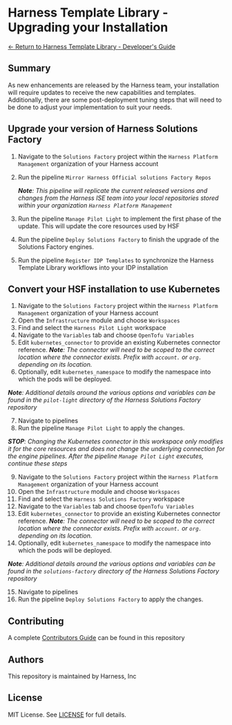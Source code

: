 # Harness Template Library - Upgrading your Installation
[<- Return to Harness Template Library - Developer's Guide](../README.md)

## Summary

As new enhancements are released by the Harness team, your installation will require updates to receive the new capabilities and templates.  Additionally, there are some post-deployment tuning steps that will need to be done to adjust your implementation to suit your needs.

## Upgrade your version of Harness Solutions Factory

1. Navigate to the `Solutions Factory` project within the `Harness Platform Management` organization of your Harness account
2. Run the pipeline `Mirror Harness Official solutions Factory Repos`

    _**Note**: This pipeline will replicate the current released versions and changes from the Harness ISE team into your local repositories stored within your organization `Harness Platform Management`_
3. Run the pipeline `Manage Pilot Light` to implement the first phase of the update. This will update the core resources used by HSF
4. Run the pipeline `Deploy Solutions Factory` to finish the upgrade of the Solutions Factory engines.
5. Run the pipeline `Register IDP Templates` to synchronize the Harness Template Library workflows into your IDP installation

## Convert your HSF installation to use Kubernetes

1. Navigate to the `Solutions Factory` project within the `Harness Platform Management` organization of your Harness account
2. Open the `Infrastructure` module and choose `Workspaces`
3. Find and select the `Harness Pilot Light` workspace
4. Navigate to the `Variables` tab and choose `OpenTofu Variables`
5. Edit `kubernetes_connector` to provide an existing Kubernetes connector reference. _**Note**: The connector will need to be scoped to the correct location where the connector exists. Prefix with `account.` or `org.` depending on its location._
6. Optionally, edit `kubernetes_namespace` to modify the namespace into which the pods will be deployed.

_**Note**: Additional details around the various options and variables can be found in the `pilot-light` directory of the Harness Solutions Factory repository_

7. Navigate to pipelines
8. Run the pipeline `Manage Pilot Light` to apply the changes.

_**STOP**: Changing the Kubernetes connector in this workspace only modifies it for the core resources and does not change the underlying connection for the engine pipelines. After the pipeline `Manage Pilot Light` executes, continue these steps_

9. Navigate to the `Solutions Factory` project within the `Harness Platform Management` organization of your Harness account
10. Open the `Infrastructure` module and choose `Workspaces`
11. Find and select the `Harness Solutions Factory` workspace
12. Navigate to the `Variables` tab and choose `OpenTofu Variables`
13. Edit `kubernetes_connector` to provide an existing Kubernetes connector reference. _**Note**: The connector will need to be scoped to the correct location where the connector exists. Prefix with `account.` or `org.` depending on its location._
14. Optionally, edit `kubernetes_namespace` to modify the namespace into which the pods will be deployed.

_**Note**: Additional details around the various options and variables can be found in the `solutions-factory` directory of the Harness Solutions Factory repository_

15. Navigate to pipelines
16. Run the pipeline `Deploy Solutions Factory` to apply the changes.

## Contributing

A complete [Contributors Guide](../../CONTRIBUTING.md) can be found in this repository

## Authors

This repository is maintained by Harness, Inc

## License

MIT License. See [LICENSE](../../LICENSE) for full details.

